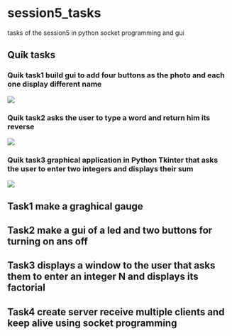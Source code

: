 # session5_tasks
tasks of the session5 in python socket programming and gui

## Quik tasks
### Quik task1 build gui to add four buttons as the photo and each one display different name

<img src="https://github.com/Khalid-Lotfy/Embedded_Linux_Tasks/assets/141512266/3f3865c1-ee00-4062-952f-3f2ca5c0d58f">

### Quik task2 asks the user to type a word and return him its reverse

<img src="https://github.com/Khalid-Lotfy/Embedded_Linux_Tasks/assets/141512266/f09c9c3c-7200-47ce-aea1-aa9397779c9c">

### Quik task3 graphical application in Python Tkinter that asks the user to enter two integers and displays their sum
<img src="https://github.com/Khalid-Lotfy/Embedded_Linux_Tasks/assets/141512266/b4b26aa1-7930-4d85-8260-dede4a97a0a7">

## Task1 make a graghical gauge
## Task2 make a gui of a led and two buttons for turning on ans off
## Task3 displays a window to the user that asks them to enter an integer N and displays its factorial
## Task4 create server receive multiple clients and keep alive using socket programming
